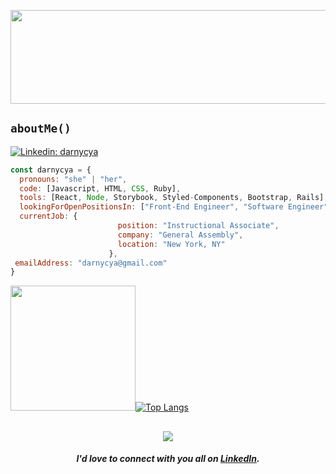 <p align="center"><img width="800" height="150" src="https://i.giphy.com/media/1jNp8ryWiQHFRXBVzO/giphy.webp"></img></p>

## ``aboutMe()`` 
[![Linkedin: darnycya](https://img.shields.io/badge/-darnycya-blue?style=flat-square&logo=Linkedin&logoColor=white&link=https://www.linkedin.com/in/darnycya/)](https://www.linkedin.com/in/darnycya/)

```javascript
const darnycya = {
  pronouns: "she" | "her",
  code: [Javascript, HTML, CSS, Ruby],
  tools: [React, Node, Storybook, Styled-Components, Bootstrap, Rails],
  lookingForOpenPositionsIn: ["Front-End Engineer", "Software Engineer"],
  currentJob: {
                        position: "Instructional Associate",
                        company: "General Assembly",
                        location: "New York, NY"
                      },
 emailAddress: "darnycya@gmail.com"
}
```


<img height="200" src="https://media.giphy.com/media/eMswhbd9RtdjxBOaGb/giphy.gif">[![Top Langs](https://github-readme-stats.vercel.app/api/top-langs/?username=darnycya&layout=compact)](https://github.com/darnycya/github-readme-stats)

##

<p align="center">
<img src="https://media.giphy.com/media/PnI2Lj854uGN68fPo5/giphy.gif"></p>
<h5 align="center">I'd love to connect with you all on <a href="https://www.linkedin.com/in/darnycya">LinkedIn</a>.</h5>

